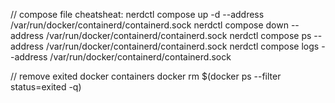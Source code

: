 
// compose file cheatsheat:
nerdctl compose up -d  --address /var/run/docker/containerd/containerd.sock
nerdctl compose down  --address /var/run/docker/containerd/containerd.sock
nerdctl compose ps  --address /var/run/docker/containerd/containerd.sock
nerdctl compose logs --address /var/run/docker/containerd/containerd.sock


// remove exited docker containers
docker rm $(docker ps --filter status=exited -q)